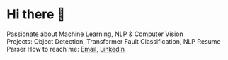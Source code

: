 # Hi there 👋



Passionate about Machine Learning, NLP & Computer Vision  
Projects: Object Detection, Transformer Fault Classification, NLP Resume Parser 
How to reach me: [Email](hassaanhuzaifa304@gmail.com),
 [LinkedIn](https://www.linkedin.com/in/hassaan-huzaifa-928807379?utm_source=share&utm_campaign=share_via&utm_content=profile&utm_medium=android_app)  

<!-- You can add badges, stats, and GIFs as well -->

